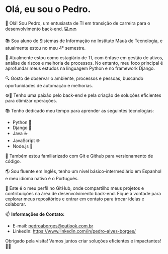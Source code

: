# Olá, eu sou o Pedro.

👋 Olá! Sou Pedro, um entusiasta de TI em transição de carreira para o desenvolvimento back-end. 💻🔙🔙

📚 Sou aluno de Sistemas de Informação no Instituto Mauá de Tecnologia, e atualmente estou no meu 4° semestre.

💼 Atualmente estou como estagiário de TI, com ênfase em gestão de ativos, análise de riscos e melhoria de processos. No entanto, meu foco principal é aprofundar meus estudos na linguagem Python e no framework Django.

🔍 Gosto de observar o ambiente, processos e pessoas, buscando oportunidades de automação e melhorias.

⚙️💙 Tenho uma paixão pelo back-end e pela criação de soluções eficientes para otimizar operações.

📚 Tenho dedicado meu tempo para aprender as seguintes tecnologias:

- Python 🐍
- Django 🎸
- Java ☕️
- JavaScript 🌐
- Node.js 🚀

🔧 Também estou familiarizado com Git e Github para versionamento de código.

🌎 Sou fluente em Inglês, tenho um nível básico-intermediário em Espanhol e meu idioma nativo é o Português.

🌟 Este é o meu perfil no GitHub, onde compartilho meus projetos e contribuições na área de desenvolvimento back-end. Fique à vontade para explorar meus repositórios e entrar em contato para trocar ideias e colaborar.

📫 **Informações de Contato:**
- E-mail: pedroaborges@outlook.com.br
- LinkedIn: https://www.linkedin.com/in/pedro-alves-borges/

Obrigado pela visita! Vamos juntos criar soluções eficientes e impactantes! 💪😊

